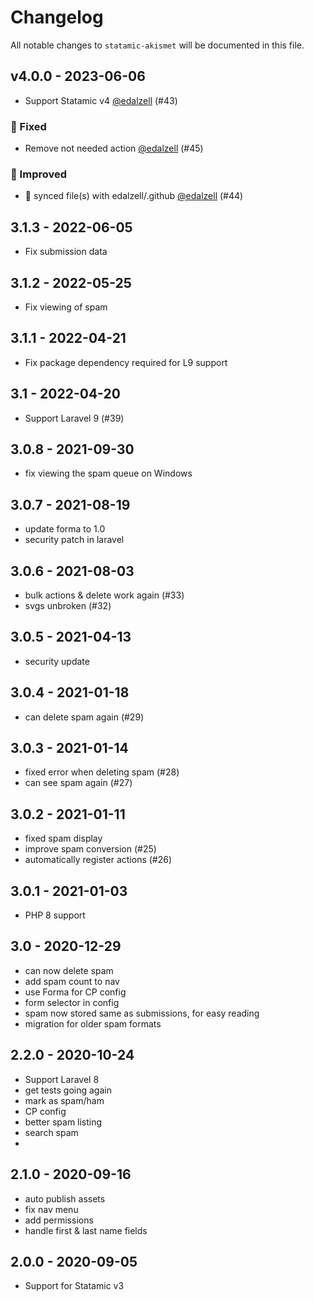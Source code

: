 # Changelog

All notable changes to `statamic-akismet` will be documented in this file.

## v4.0.0 - 2023-06-06

- Support Statamic v4 [@edalzell](https://github.com/edalzell) (#43)

### 🐛 Fixed

- Remove not needed action [@edalzell](https://github.com/edalzell) (#45)

### 🔧 Improved

- 🔄 synced file(s) with edalzell/.github [@edalzell](https://github.com/edalzell) (#44)

## 3.1.3 - 2022-06-05

- Fix submission data

## 3.1.2 - 2022-05-25

- Fix viewing of spam

## 3.1.1 - 2022-04-21

- Fix package dependency required for L9 support

## 3.1 - 2022-04-20

- Support Laravel 9 (#39)

## 3.0.8 - 2021-09-30

- fix viewing the spam queue on Windows

## 3.0.7 - 2021-08-19

- update forma to 1.0
- security patch in laravel

## 3.0.6 - 2021-08-03

- bulk actions & delete work again (#33)
- svgs unbroken (#32)

## 3.0.5 - 2021-04-13

- security update

## 3.0.4 - 2021-01-18

- can delete spam again (#29)

## 3.0.3 - 2021-01-14

- fixed error when deleting spam (#28)
- can see spam again (#27)

## 3.0.2 - 2021-01-11

- fixed spam display
- improve spam conversion (#25)
- automatically register actions (#26)

## 3.0.1 - 2021-01-03

- PHP 8 support

## 3.0 - 2020-12-29

- can now delete spam
- add spam count to nav
- use Forma for CP config
- form selector in config
- spam now stored same as submissions, for easy reading
- migration for older spam formats

## 2.2.0 - 2020-10-24

- Support Laravel 8
- get tests going again
- mark as spam/ham
- CP config
- better spam listing
- search spam
- 

## 2.1.0 - 2020-09-16

- auto publish assets
- fix nav menu
- add permissions
- handle first & last name fields

## 2.0.0 - 2020-09-05

- Support for Statamic v3
